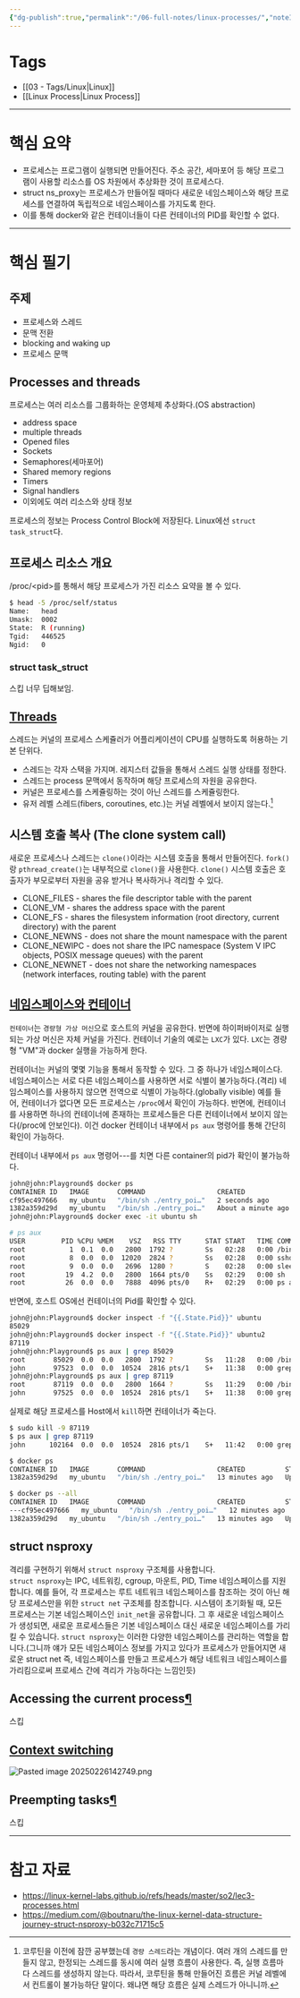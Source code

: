 ```yaml
---
{"dg-publish":true,"permalink":"/06-full-notes/linux-processes/","noteIcon":""}
---
```


# Tags
- [[03 - Tags/Linux\|Linux]]
- [[Linux Process\|Linux Process]]
---
# 핵심 요약
- 프로세스는 프로그램이 실행되면 만들어진다. 주소 공간, 세마포어 등 해당 프로그램이 사용할 리소스를 OS 차원에서 추상화한 것이 프로세스다.
- struct ns_proxy는 프로세스가 만들어질 때마다 새로운 네임스페이스와 해당 프로세스를 연결하여 독립적으로 네임스페이스를 가지도록 한다.
- 이를 통해 docker와 같은 컨테이너들이 다른 컨테이너의 PID를 확인할 수 없다.
---
# 핵심 필기
## 주제
- 프로세스와 스레드
- 문맥 전환
- blocking and waking up
- 프로세스 문맥
## Processes and threads
프로세스는 여러 리소스를 그룹화하는 운영체제 추상화다.(OS abstraction)
- address space
- multiple threads
- Opened files
- Sockets
- Semaphores(세마포어)
- Shared memory regions
- Timers
- Signal handlers
- 이외에도 여러 리소스와 상태 정보

프로세스의 정보는 Process Control Block에 저장된다. Linux에선 `struct task_struct`다.

## 프로세스 리소스 개요
/proc/\<pid\>를 통해서 해당 프로세스가 가진 리소스 요약을 볼 수 있다.
``` bash
$ head -5 /proc/self/status
Name:   head
Umask:  0002
State:  R (running)
Tgid:   446525
Ngid:   0
```
### struct task_struct
스킵 너무 딥해보임.
## [Threads](https://linux-kernel-labs.github.io/refs/heads/master/so2/lec3-processes.html#threads)
스레드는 커널의 프로세스 스케쥴러가 어플리케이션이 CPU를 실행하도록 허용하는 기본 단위다.
- 스레드는 각자 스택을 가지며. 레지스터 값들을 통해서 스레드 실행 상태를 정한다.
- 스레드는 process 문맥에서 동작하며 해당 프로세스의 자원을 공유한다.
- 커널은 프로세스를 스케쥴링하는 것이 아닌 스레드를 스케쥴링한다.
- 유저 레벨 스레드(fibers, coroutines, etc.)는 커널 레벨에서 보이지 않는다.[^1]
## 시스템 호출 복사 (The clone system call)
새로운 프로세스나 스레드는 `clone()`이라는 시스템 호출을 통해서 만들어진다.
`fork()`랑 `pthread_create()`는 내부적으로 `clone()`을 사용한다.
`clone()` 시스템 호출은 호출자가 부모로부터 자원을 공유 받거나 복사하거나 격리할 수 있다.
- CLONE_FILES - shares the file descriptor table with the parent
- CLONE_VM - shares the address space with the parent
- CLONE_FS - shares the filesystem information (root directory, current directory) with the parent
- CLONE_NEWNS - does not share the mount namespace with the parent
- CLONE_NEWIPC - does not share the IPC namespace (System V IPC objects, POSIX message queues) with the parent
- CLONE_NEWNET - does not share the networking namespaces (network interfaces, routing table) with the parent
## [네임스페이스와 컨테이너](https://linux-kernel-labs.github.io/refs/heads/master/so2/lec3-processes.html#namespaces-and-containers)
`컨테이너`는 `경량형 가상 머신`으로 호스트의 커널을 공유한다. 반면에 하이퍼바이저로 실행되는 가상 머신은 자체 커널을 가진다.
컨테이너 기술의 예로는 `LXC`가 있다. `LXC`는 경량형 "VM"과 docker 실행을 가능하게 한다. 

컨테이너는 커널의 몇몇 기능을 통해서 동작할 수 있다. 그 중 하나가 네임스페이스다.
네임스페이스는 서로 다른 네임스페이스를 사용하면 서로 식별이 불가능하다.(격리) 네임스페이스를 사용하지 않으면 전역으로 식별이 가능하다.(globally visible)
예를 들어, 컨테이너가 없다면 모든 프로세스는 `/proc`에서 확인이 가능하다.
반면에, 컨테이너를 사용하면 하나의 컨테이너에 존재하는 프로세스들은 다른 컨테이너에서 보이지 않는다(/proc에 안보인다).
이건 docker 컨테이너 내부에서 `ps aux` 명령어를 통해 간단히 확인이 가능하다.

컨테이너 내부에서 `ps aux` 명령어---를 치면 다른 container의 pid가 확인이 불가능하다.
``` bash
john@john:Playground$ docker ps
CONTAINER ID   IMAGE       COMMAND                  CREATED              STATUS              PORTS            NAMES
cf95ec497666   my_ubuntu   "/bin/sh ./entry_poi…"   2 seconds ago        Up 1 second         22/tcp, 80/tcp   ubuntu2
1382a359d29d   my_ubuntu   "/bin/sh ./entry_poi…"   About a minute ago   Up About a minute   22/tcp, 80/tcp   ubuntu
john@john:Playground$ docker exec -it ubuntu sh

# ps aux
USER         PID %CPU %MEM    VSZ   RSS TTY      STAT START   TIME COMMAND
root           1  0.1  0.0   2800  1792 ?        Ss   02:28   0:00 /bin/sh ./entry_point.sh
root           8  0.0  0.0  12020  2824 ?        Ss   02:28   0:00 sshd: sshd [listener] 0 of 10-100 startups
root           9  0.0  0.0   2696  1280 ?        S    02:28   0:00 sleep infinity
root          19  4.2  0.0   2800  1664 pts/0    Ss   02:29   0:00 sh
root          26  0.0  0.0   7888  4096 pts/0    R+   02:29   0:00 ps aux
```

반면에, 호스트 OS에선 컨테이너의 Pid를 확인할 수 있다.
``` bash
john@john:Playground$ docker inspect -f "{{.State.Pid}}" ubuntu
85029
john@john:Playground$ docker inspect -f "{{.State.Pid}}" ubuntu2
87119
john@john:Playground$ ps aux | grep 85029
root       85029  0.0  0.0   2800  1792 ?        Ss   11:28   0:00 /bin/sh ./entry_point.sh
john       97523  0.0  0.0  10524  2816 pts/1    S+   11:38   0:00 grep --color=auto 85029
john@john:Playground$ ps aux | grep 87119
root       87119  0.0  0.0   2800  1664 ?        Ss   11:29   0:00 /bin/sh ./entry_point.sh
john       97525  0.0  0.0  10524  2816 pts/1    S+   11:38   0:00 grep --color=auto 87119
```

실제로 해당 프로세스를 Host에서 `kill`하면 컨테이너가 죽는다.
``` bash
$ sudo kill -9 87119
$ ps aux | grep 87119
john      102164  0.0  0.0  10524  2816 pts/1    S+   11:42   0:00 grep --color=auto 87119

$ docker ps
CONTAINER ID   IMAGE       COMMAND                  CREATED          STATUS          PORTS            NAMES
1382a359d29d   my_ubuntu   "/bin/sh ./entry_poi…"   13 minutes ago   Up 13 minutes   22/tcp, 80/tcp   ubuntu

$ docker ps --all
CONTAINER ID   IMAGE       COMMAND                  CREATED          STATUS                        PORTS            NAMES
---cf95ec497666   my_ubuntu   "/bin/sh ./entry_poi…"   12 minutes ago   Exited (137) 12 seconds ago                    ubuntu2
1382a359d29d   my_ubuntu   "/bin/sh ./entry_poi…"   13 minutes ago   Up 13 minutes                 22/tcp, 80/tcp   ubuntu
```

## struct nsproxy
격리를 구현하기 위해서 `struct nsproxy` 구조체를 사용합니다.  
`struct nsproxy`는 IPC, 네트워킹, cgroup, 마운트, PID, Time 네임스페이스를 지원합니다. 
예를 들어, 각 프로세스는 루트 네트워크 네임스페이스를 참조하는 것이 아닌 해당 프로세스만을 위한 `struct net` 구조체를 참조합니다.
시스템이 초기화될 때, 모든 프로세스는 기본 네임스페이스인 `init_net`을 공유합니다. 
그 후 새로운 네임스페이스가 생성되면, 새로운 프로세스들은 기본 네임스페이스 대신 새로운 네임스페이스를 가리킬 수 있습니다.
`struct nsproxy`는 이러한 다양한 네임스페이스를 관리하는 역할을 합니다.(그니까 얘가 모든 네임스페이스 정보를 가지고 있다가 프로세스가 만들어지면 새로운 struct net 즉, 네임스페이스를 만들고 프로세스가 해당 네트워크 네임스페이스를 가리킴으로써 프로세스 간에 격리가 가능하다는 느낌인듯)
## Accessing the current process[¶](https://linux-kernel-labs.github.io/refs/heads/master/so2/lec3-processes.html#accessing-the-current-process "Permalink to this headline")
스킵
## [Context switching](https://linux-kernel-labs.github.io/refs/heads/master/so2/lec3-processes.html#context-switching)
![Pasted image 20250226142749.png](/img/user/image/Pasted%20image%2020250226142749.png)
## Preempting tasks[¶](https://linux-kernel-labs.github.io/refs/heads/master/so2/lec3-processes.html#preempting-tasks "Permalink to this headline")
스킵

---
# 참고 자료
- https://linux-kernel-labs.github.io/refs/heads/master/so2/lec3-processes.html
- https://medium.com/@boutnaru/the-linux-kernel-data-structure-journey-struct-nsproxy-b032c71715c5

[^1]: 코루틴을 이전에 잠깐 공부했는데 `경량 스레드`라는 개념이다. 여러 개의 스레드를 만들지 않고, 한정되는 스레드를 동시에 여러 실행 흐름이 사용한다. 즉, 실행 흐름마다 스레드를 생성하지 않는다. 따라서, 코루틴을 통해 만들어진 흐름은 커널 레벨에서 컨트롤이 불가능하단 말이다. 왜냐면 해당 흐름은 실제 스레드가 아니니까.